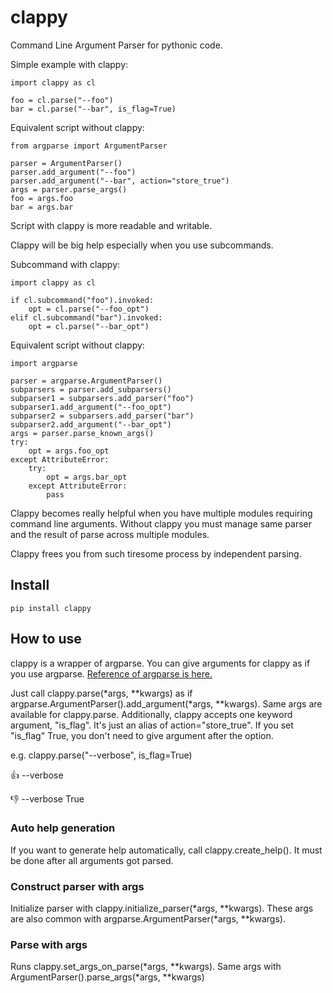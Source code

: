 # clappy

Command Line Argument Parser for pythonic code.


Simple example with clappy:

    import clappy as cl

    foo = cl.parse("--foo")
    bar = cl.parse("--bar", is_flag=True)

Equivalent script without clappy:

    from argparse import ArgumentParser

    parser = ArgumentParser()
    parser.add_argument("--foo")
    parser.add_argument("--bar", action="store_true")
    args = parser.parse_args()
    foo = args.foo
    bar = args.bar
    

Script with clappy is more readable and writable.

Clappy will be big help especially when you use subcommands.

Subcommand with clappy:

    import clappy as cl

    if cl.subcommand("foo").invoked:
        opt = cl.parse("--foo_opt")
    elif cl.subcommand("bar").invoked:
        opt = cl.parse("--bar_opt")

Equivalent script without clappy:

    import argparse

    parser = argparse.ArgumentParser()
    subparsers = parser.add_subparsers()
    subparser1 = subparsers.add_parser("foo")
    subparser1.add_argument("--foo_opt")
    subparser2 = subparsers.add_parser("bar")
    subparser2.add_argument("--bar_opt")
    args = parser.parse_known_args()
    try:
        opt = args.foo_opt
    except AttributeError:
        try:
            opt = args.bar_opt
        except AttributeError:
            pass

Clappy becomes really helpful when you have multiple modules requiring command line arguments.
Without clappy you must manage same parser and the result of parse across multiple modules.

Clappy frees you from such tiresome process by independent parsing.


## Install

`pip install clappy`

## How to use

clappy is a wrapper of argparse. You can give arguments for clappy as if you use argparse. [Reference of argparse is here.](https://docs.python.org/ja/3/howto/argparse.html)

Just call clappy.parse(*args, **kwargs) as if argparse.ArgumentParser().add_argument(*args, **kwargs). 
Same args are available for clappy.parse. Additionally, clappy accepts one keyword argument, "is_flag".
It's just an alias of action="store_true". If you set "is_flag" True, you don't need to give argument after the option.

e.g.  clappy.parse("--verbose", is_flag=True)

👍 --verbose 

👎 --verbose True


### Auto help generation

If you want to generate help automatically, call clappy.create_help(). 
It must be done after all arguments got parsed.

### Construct parser with args

Initialize parser with clappy.initialize_parser(*args, **kwargs).
These args are also common with argparse.ArgumentParser(*args, **kwargs).

### Parse with args

Runs clappy.set_args_on_parse(*args, **kwargs).
Same args with ArgumentParser().parse_args(*args, **kwargs)



